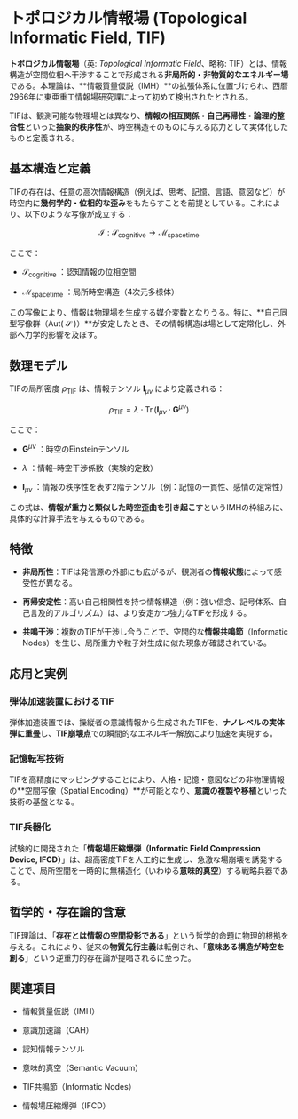 トポロジカル情報場 (Topological Informatic Field, TIF)
=============================================

**トポロジカル情報場**（英: _Topological Informatic Field_、略称: TIF）とは、情報構造が空間位相へ干渉することで形成される**非局所的・非物質的なエネルギー場**である。本理論は、\*\*情報質量仮説（IMH）\*\*の拡張体系に位置づけられ、西暦2966年に東亜重工情報場研究課によって初めて検出されたとされる。

TIFは、観測可能な物理場とは異なり、**情報の相互関係・自己再帰性・論理的整合性**といった**抽象的秩序性**が、時空構造そのものに与える応力として実体化したものと定義される。

基本構造と定義
-------

TIFの存在は、任意の高次情報構造（例えば、思考、記憶、言語、意図など）が時空内に**幾何学的・位相的な歪み**をもたらすことを前提としている。これにより、以下のような写像が成立する：

$$
\mathcal{I} : \mathcal{S}_{\text{cognitive}} \rightarrow \mathcal{M}_{\text{spacetime}}
$$

ここで：

*    $\mathcal{S}_{\text{cognitive}}$ ：認知情報の位相空間
    
*    $\mathcal{M}_{\text{spacetime}}$ ：局所時空構造（4次元多様体）
    

この写像により、情報は物理場を生成する媒介変数となりうる。特に、\*\*自己同型写像群（Aut( $\mathcal{S}$ )）\*\*が安定したとき、その情報構造は場として定常化し、外部へ力学的影響を及ぼす。

数理モデル
-----

TIFの局所密度  $\rho_{\text{TIF}}$  は、情報テンソル  $\mathbf{I}_{\mu\nu}$  により定義される：

$$
\rho_{\text{TIF}} = \lambda \cdot \operatorname{Tr} \left( \mathbf{I}_{\mu\nu} \cdot \mathbf{G}^{\mu\nu} \right)
$$

ここで：

*    $\mathbf{G}^{\mu\nu}$ ：時空のEinsteinテンソル
    
*    $\lambda$ ：情報–時空干渉係数（実験的定数）
    
*    $\mathbf{I}_{\mu\nu}$ ：情報の秩序性を表す2階テンソル（例：記憶の一貫性、感情の定常性）
    

この式は、**情報が重力と類似した時空歪曲を引き起こす**というIMHの枠組みに、具体的な計算手法を与えるものである。

特徴
--

*   **非局所性**：TIFは発信源の外部にも広がるが、観測者の**情報状態**によって感受性が異なる。
    
*   **再帰安定性**：高い自己相関性を持つ情報構造（例：強い信念、記号体系、自己言及的アルゴリズム）は、より安定かつ強力なTIFを形成する。
    
*   **共鳴干渉**：複数のTIFが干渉し合うことで、空間的な**情報共鳴節**（Informatic Nodes）を生じ、局所重力や粒子対生成に似た現象が確認されている。
    

応用と実例
-----

### 弾体加速装置におけるTIF

弾体加速装置では、操縦者の意識情報から生成されたTIFを、**ナノレベルの実体弾に重畳**し、**TIF崩壊点**での瞬間的なエネルギー解放により加速を実現する。

### 記憶転写技術

TIFを高精度にマッピングすることにより、人格・記憶・意図などの非物理情報の\*\*空間写像（Spatial Encoding）\*\*が可能となり、**意識の複製や移植**といった技術の基盤となる。

### TIF兵器化

試験的に開発された「**情報場圧縮爆弾（Informatic Field Compression Device, IFCD）**」は、超高密度TIFを人工的に生成し、急激な場崩壊を誘発することで、局所空間を一時的に無構造化（いわゆる**意味的真空**）する戦略兵器である。

哲学的・存在論的含意
----------

TIF理論は、「**存在とは情報の空間投影である**」という哲学的命題に物理的根拠を与える。これにより、従来の**物質先行主義**は転倒され、「**意味ある構造が時空を創る**」という逆重力的存在論が提唱されるに至った。

関連項目
----

*   情報質量仮説（IMH）
    
*   意識加速論（CAH）
    
*   認知情報テンソル
    
*   意味的真空（Semantic Vacuum）
    
*   TIF共鳴節（Informatic Nodes）
    
*   情報場圧縮爆弾（IFCD）